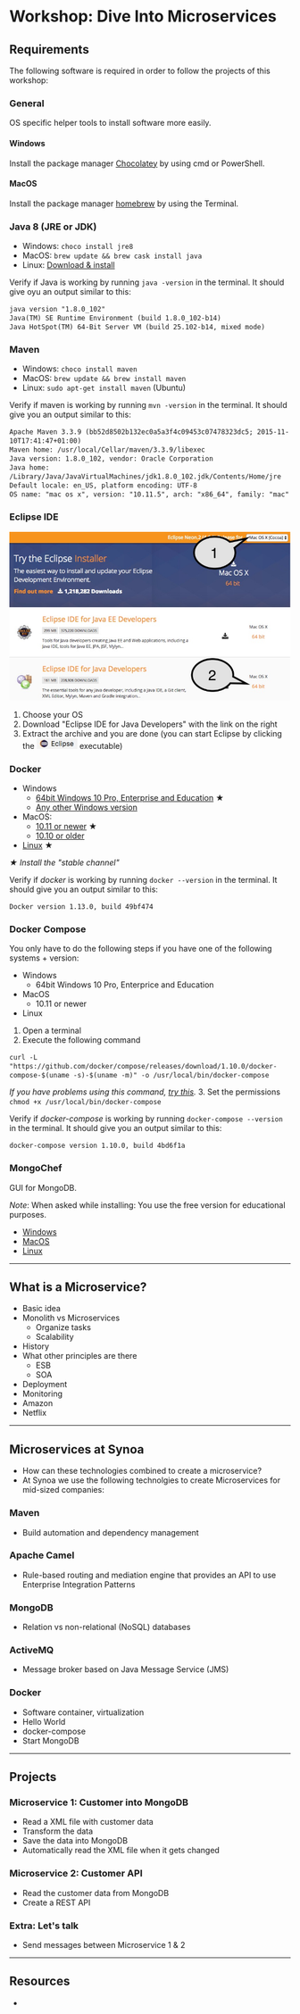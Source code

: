 # Workshop: Dive Into Microservices


## Requirements

The following software is required in order to follow the projects of this workshop:

### General

OS specific helper tools to install software more easily.

#### Windows

Install the package manager [Chocolatey](https://chocolatey.org/install) by using cmd or PowerShell.

#### MacOS

Install the package manager [homebrew](http://brew.sh/) by using the Terminal.


### Java 8 (JRE or JDK)
  * Windows: `choco install jre8`
  * MacOS: `brew update && brew cask install java`
  * Linux: [Download & install](https://www.java.com/en/download/help/linux_x64_install.xml)

Verify if Java is working by running `java -version` in the terminal. It should give oyu an output similar to this:

```
java version "1.8.0_102"
Java(TM) SE Runtime Environment (build 1.8.0_102-b14)
Java HotSpot(TM) 64-Bit Server VM (build 25.102-b14, mixed mode)
```

### Maven
  * Windows: `choco install maven`
  * MacOS: `brew update && brew install maven`
  * Linux: `sudo apt-get install maven` (Ubuntu)

Verify if maven is working by running `mvn -version` in the terminal. It should give you an output similar to this:

```
Apache Maven 3.3.9 (bb52d8502b132ec0a5a3f4c09453c07478323dc5; 2015-11-10T17:41:47+01:00)
Maven home: /usr/local/Cellar/maven/3.3.9/libexec
Java version: 1.8.0_102, vendor: Oracle Corporation
Java home: /Library/Java/JavaVirtualMachines/jdk1.8.0_102.jdk/Contents/Home/jre
Default locale: en_US, platform encoding: UTF-8
OS name: "mac os x", version: "10.11.5", arch: "x86_64", family: "mac"
```

### Eclipse IDE
  ![Download Eclipse](images/eclipse_download.jpg)
  1. Choose your OS
  2. Download "Eclipse IDE for Java Developers" with the link on the right
  3. Extract the archive and you are done (you can start Eclipse by clicking the ![Eclipse executable](images/eclipse_executable.jpg) executable)

### Docker

* Windows
  * [64bit Windows 10 Pro, Enterprise and Education](https://docs.docker.com/docker-for-windows/) ★
  * [Any other Windows version](https://docs.docker.com/toolbox/toolbox_install_windows/)
* MacOS:
  * [10.11 or newer](https://docs.docker.com/docker-for-mac/) ★
  * [10.10 or older](https://docs.docker.com/toolbox/toolbox_install_mac/)
* [Linux](https://docs.docker.com/engine/installation/#/on-linux) ★

*★ Install the "stable channel"*

Verify if *docker* is working by running `docker --version` in the terminal. It should give you an output similar to this:

```
Docker version 1.13.0, build 49bf474
```
### Docker Compose

You only have to do the following steps if you have one of the following systems + version:

* Windows
  * 64bit Windows 10 Pro, Enterprice and Education
* MacOS
  * 10.11 or newer
* Linux


1. Open a terminal
2. Execute the following command

  ```
  curl -L "https://github.com/docker/compose/releases/download/1.10.0/docker-compose-$(uname -s)-$(uname -m)" -o /usr/local/bin/docker-compose
  ```
  *If you have problems using this command, [try this](https://docs.docker.com/compose/install/#/alternative-install-options).*
3. Set the permissions `chmod +x /usr/local/bin/docker-compose`

Verify if *docker-compose* is working by running `docker-compose --version` in the terminal. It should give you an output similar to this:

```
docker-compose version 1.10.0, build 4bd6f1a
```

### MongoChef

GUI for MongoDB.

*Note*: When asked while installing: You use the free version for educational purposes.

* [Windows](http://3t.io/mongochef/download/core/platform/#tab-id-1)
* [MacOS](http://3t.io/mongochef/download/core/platform/#tab-id-2)
* [Linux](http://3t.io/mongochef/download/core/platform/#tab-id-3)



---



## What is a Microservice?

* Basic idea
* Monolith vs Microservices
  * Organize tasks
  * Scalability
* History
* What other principles are there
  * ESB
  * SOA
* Deployment
* Monitoring
* Amazon
* Netflix



---



## Microservices at Synoa

* How can these technologies combined to create a microservice?
* At Synoa we use the following technolgies to create Microservices for mid-sized companies:

### Maven

* Build automation and dependency management

### Apache Camel

* Rule-based routing and mediation engine that provides an API to use Enterprise Integration Patterns

### MongoDB

* Relation vs non-relational (NoSQL) databases


### ActiveMQ

* Message broker based on Java Message Service (JMS)


### Docker

* Software container, virtualization
* Hello World
* docker-compose
* Start MongoDB



---



## Projects

### Microservice 1: Customer into MongoDB

* Read a XML file with customer data
* Transform the data
* Save the data into MongoDB
* Automatically read the XML file when it gets changed


### Microservice 2: Customer API

* Read the customer data from MongoDB
* Create a REST API


### Extra: Let's talk

* Send messages between Microservice 1 & 2


---



## Resources

*
